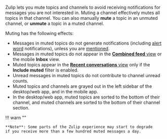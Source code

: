 Zulip lets you mute topics and channels to avoid receiving notifications for messages
you are not interested in. Muting a channel effectively mutes all topics in
that channel. You can also manually **mute** a topic in an unmuted channel, or
**unmute** a topic in a muted channel.

Muting has the following effects:

- Messages in muted topics do not generate notifications (including [alert
  word](/help/dm-mention-alert-notifications#alert-words) notifications), unless
  you are [mentioned](/help/mention-a-user-or-group).
- Messages in muted topics do not appear in the [**Combined feed**
  view](/help/combined-feed) or the mobile **Inbox** view.
- Muted topics appear in the [**Recent conversations**
  view](/help/recent-conversations) only if the **Include muted** filter is
  enabled.
- Unread messages in muted topics do not contribute to channel unread counts.
- Muted topics and channels are grayed out in the left sidebar of the desktop/web
  app, and in the mobile app.
- In the desktop/web app, muted topics are sorted to the bottom of their channel,
  and muted channels are sorted to the bottom of their channel section.

!!! warn ""

    **Note**: Some parts of the Zulip experience may start to degrade
    if you receive more than a few hundred muted messages a day.
